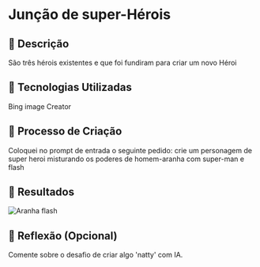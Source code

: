 # Junção de super-Hérois

## 📒 Descrição
São três hérois existentes e que foi fundiram para criar um novo Héroi

## 🤖 Tecnologias Utilizadas
Bing image Creator

## 🧐 Processo de Criação
Coloquei no prompt de entrada o seguinte pedido: crie um personagem de super heroi misturando os poderes de homem-aranha com super-man e flash
## 🚀 Resultados
![Aranha flash](https://th.bing.com/th/id/OIG.XFdpabM2ALGDXlq9vIWD?w=270&h=270&c=6&r=0&o=5&pid=ImgGn)

## 💭 Reflexão (Opcional)
Comente sobre o desafio de criar algo 'natty' com IA.
